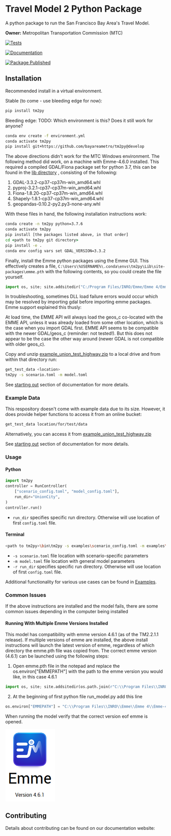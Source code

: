 # Travel Model 2 Python Package

A python package to run the San Francisco Bay Area's Travel Model.

**Owner:** Metropolitan Transportation Commission (MTC)

[![Tests](https://github.com/BayAreaMetro/tm2py/actions/workflows/test.yml/badge.svg?branch=develop)](https://github.com/BayAreaMetro/tm2py/actions/workflows/test.yml)

[![Documentation](https://github.com/BayAreaMetro/tm2py/actions/workflows/docs.yml/badge.svg?branch=develop)](https://github.com/BayAreaMetro/tm2py/actions/workflows/docs.yml)

[![Package Published](https://github.com/BayAreaMetro/tm2py/actions/workflows/publish.yml/badge.svg?branch=develop)](https://github.com/BayAreaMetro/tm2py/actions/workflows/publish.yml)

## Installation

Recommended install in a virtual environment.

Stable (to come - use bleeding edge for now):

```bash
pip install tm2py
```

Bleeding edge:
TODO: Which environment is this?  Does it still work for anyone?

```bash
conda env create -f environment.yml
conda activate tm2py
pip install git+https://github.com/bayareametro/tm2py@develop
```

The above directions didn't work for the MTC Windows environment.  The following method did work, on a machine with Emme-4.6.0 installed.  This required a compiled GDAL/Fiona package set for python 3.7, this can be found in the [lib directory](/lib/) , consisting of the following:

1. GDAL-3.3.2-cp37-cp37m-win_amd64.whl
2. pyproj-3.2.1-cp37-cp37m-win_amd64.whl
3. Fiona-1.8.20-cp37-cp37m-win_amd64.whl
4. Shapely-1.8.1-cp37-cp37m-win_amd64.whl
5. geopandas-0.10.2-py2.py3-none-any.whl

With these files in hand, the following installation instructions work:

```bat
conda create -n tm2py python=3.7.6
conda activate tm2py
pip install [the packages listed above, in that order]
cd <path to tm2py git directory>
pip install -e .
conda env config vars set GDAL_VERSION=3.3.2
```
Finally, install the Emme python packages using the Emme GUI. This effectively creates a file,
`C:\Users\%USERNAME%\.conda\envs\tm2py\Lib\site-packages\emme.pth` with the following contents, so you could create the file yourself.

```python
import os, site; site.addsitedir("C:/Program Files/INRO/Emme/Emme 4/Emme-4.6.0/Python37/Lib/site-packages")
```

In troubleshooting, sometimes DLL load failure errors would occur which may be resolved by importing gdal before importing emme packages. Emme support explained this thusly:

At load time, the EMME API will always load the geos_c co-located with the EMME API, unless it was already loaded from some other location, which is the case when you import GDAL first. EMME API seems to be compatible with the newer GDAL/geos_c (reminder: not tested!). But this does not appear to be the case the other way around (newer GDAL is not compatible with older geos_c).

Copy and unzip [example_union_test_highway.zip](https://mtcdrive.box.com/s/3entr016e9teq2wt46x1os3fjqylfoge) to a local
drive and from within that directory run:

```sh
get_test_data <location>
tm2py -s scenario.toml -m model.toml
```

See [starting out](http://bayareametro.github.com/tm2py) section of documentation for more details.

### Example Data

This respository doesn't come with example data due to its size. However, it does provide helper functions to access it from an online bucket:

```bash
get_test_data location/for/test/data
```

Alternatively, you can access it from [example_union_test_highway.zip](https://mtcdrive.box.com/s/3entr016e9teq2wt46x1os3fjqylfoge)

See [starting out](http://bayareametro.github.com/tm2py) section of documentation for more details.

### Usage

#### Python

```python
import tm2py
controller = RunController(
    ["scenario_config.toml", "model_config.toml"],
    run_dir="UnionCity",
)
controller.run()
```

- `run_dir` specifies specific run directory. Otherwise will use location of first `config.toml` file.

#### Terminal

```sh
<path to tm2py>\bin\tm2py -s examples\scenario_config.toml -m examples\model.toml [-r <location>]
```

- `-s scenario.toml` file location with scenario-specific parameters
- `-m model.toml` file location with general model parameters
- `-r run_dir` specifies specific run directory. Otherwise will use location of first `config.toml` file.

Additional functionality for various use cases can be found in [Examples](examples).

### Common Issues
If the above instructions are installed and the model fails, there are some common issues depending in the computer being installed 

#### Running With Multiple Emme Versions Installed
This model has compatibility with emme version 4.6.1 (as of the TM2.2.1.1 release). If multiple versions of emme are installed, the above install instructions will launch the latest version of emme, regardless of which directory the emme.pth file was copied from. The correct emme version (4.6.1) can be launched using the following steps:
1) Open emme.pth file in the notepad and replace the os.environ["EMMEPATH"] with the path to the emme version you would like, in this case 4.6.1
```python
import os, site; site.addsitedir(os.path.join(r"C:\\Program Files\\INRO\\Emme\\Emme 4\\Emme-4.6.1", "Python37/Lib/site-packages"))
```
2) At the beginning of first python file run_model.py add this line
```python
os.environ["EMMEPATH"] = "C:\\Program Files\\INRO\\Emme\\Emme 4\\Emme-4.6.1"
```
When running the model verify that the correct version eof emme is opened.


![Correct Emme Version Logo](docs/images/emme_open_46.PNG)


## Contributing

Details about contributing can be found on our documentation website: [](https://bayareametro.github.io/tm2py/contributing)
